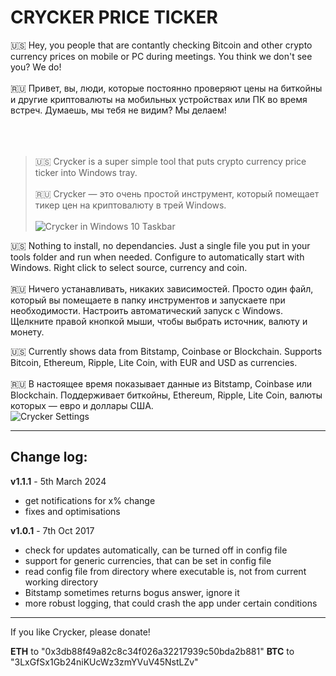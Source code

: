 # CRYCKER PRICE TICKER 
🇺🇸 Hey, you people that are contantly checking Bitcoin and other crypto currency prices on mobile or PC during meetings. You think we don't see you? We do! <br><br>
🇷🇺 Привет, вы, люди, которые постоянно проверяют цены на биткойны и другие криптовалюты на мобильных устройствах или ПК во время встреч. Думаешь, мы тебя не видим? Мы делаем!<br><br>
<br><br>
> 🇺🇸 Crycker is a super simple tool that puts crypto currency price ticker into Windows tray.<br><br>
> 🇷🇺 Crycker — это очень простой инструмент, который помещает тикер цен на криптовалюту в трей Windows.<br><br>
![Crycker in Windows 10 Taskbar](https://vidmar.net/img/projects/crycker-taskbar.gif)

🇺🇸 Nothing to install, no dependancies. Just a single file you put in your tools folder and run when needed. Configure to automatically start with Windows. Right click to select source, currency and coin.<br><br>
🇷🇺 Ничего устанавливать, никаких зависимостей. Просто один файл, который вы помещаете в папку инструментов и запускаете при необходимости. Настроить автоматический запуск
с Windows. Щелкните правой кнопкой мыши, чтобы выбрать источник, валюту и монету.

<!-- ![Crycker](https://raw.githubusercontent.com/davidvidmar/Crycker/Cryker.png#floatright) -->

🇺🇸 Currently shows data from Bitstamp, Coinbase or Blockchain. Supports Bitcoin, Ethereum, Ripple, Lite Coin, with EUR and USD as currencies.<br><br>
🇷🇺 В настоящее время показывает данные из Bitstamp, Coinbase или Blockchain. Поддерживает биткойны, Ethereum, Ripple, Lite Coin, валюты которых — евро и доллары США.<br>
![Crycker Settings](https://vidmar.net/img/projects/crycker-menu.png)

---

## Change log: ##

**v1.1.1** - 5th March 2024 
* get notifications for x% change
* fixes and optimisations

**v1.0.1** - 7th Oct 2017 
* check for updates automatically, can be turned off in config file
* support for generic currencies, that can be set in config file
* read config file from directory where executable is, not from current working directory
* Bitstamp sometimes returns bogus answer, ignore it
* more robust logging, that could crash the app under certain conditions

---

If you like Crycker, please donate! 

**ETH** to "0x3db88f49a82c8c34f026a32217939c50bda2b881"
**BTC** to "3LxGfSx1Gb24niKUcWz3zmYVuV45NstLZv" 
